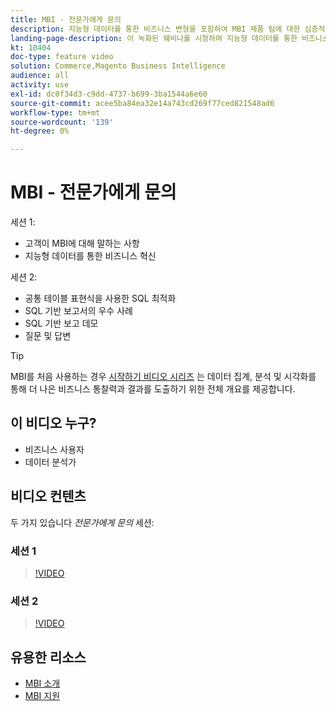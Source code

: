 ```yaml
---
title: MBI - 전문가에게 문의
description: 지능형 데이터를 통한 비즈니스 변형을 포함하여 MBI 제품 팀에 대한 심층적인 개요를 살펴보려면 이 기록된 웨비나를 시청하십시오.
landing-page-description: 이 녹화된 웨비나를 시청하여 지능형 데이터를 통한 비즈니스 변형을 포함하여 MBI 제품 팀에 대한 심층적인 설명을 확인하십시오.
kt: 10404
doc-type: feature video
solution: Commerce,Magento Business Intelligence
audience: all
activity: use
exl-id: dc0f34d3-c9dd-4737-b699-3ba1544a6e60
source-git-commit: acee5ba84ea32e14a743cd269f77ced821548ad6
workflow-type: tm+mt
source-wordcount: '139'
ht-degree: 0%

---
```


# MBI - 전문가에게 문의

세션 1:

- 고객이 MBI에 대해 말하는 사항
- 지능형 데이터를 통한 비즈니스 혁신

세션 2:

- 공통 테이블 표현식을 사용한 SQL 최적화
- SQL 기반 보고서의 우수 사례
- SQL 기반 보고 데모
- 질문 및 답변

>[!TIP]
>
>MBI를 처음 사용하는 경우 [시작하기 비디오 시리즈](./../1-overview.md) 는 데이터 집계, 분석 및 시각화를 통해 더 나은 비즈니스 통찰력과 결과를 도출하기 위한 전체 개요를 제공합니다.

## 이 비디오 누구?

- 비즈니스 사용자
- 데이터 분석가

## 비디오 컨텐츠

두 가지 있습니다 _전문가에게 문의_ 세션:

### 세션 1

>[!VIDEO](https://video.tv.adobe.com/v/342409?quality=12&learn=on)

### 세션 2

>[!VIDEO](https://video.tv.adobe.com/v/342410?quality=12&learn=on)

## 유용한 리소스

- [MBI 소개](https://docs.magento.com/mbi/getting-started/getting-started.html)
- [MBI 지원](https://support.magento.com/hc/en-us/articles/360016730811)
